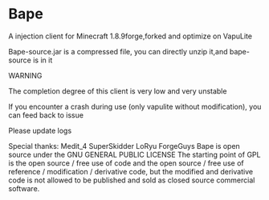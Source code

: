 # Bape
A injection client for Minecraft 1.8.9forge,forked and optimize on VapuLite

Bape-source.jar is a compressed file, you can directly unzip it,and bape-source is in it

WARNING

The completion degree of this client is very low and very unstable

If you encounter a crash during use (only vapulite without modification), you can feed back to issue

Please update logs

Special thanks: Medit_4 SuperSkidder LoRyu ForgeGuys
Bape is open source under the GNU GENERAL PUBLIC LICENSE
The starting point of GPL is the open source / free use of code and the open source / free use of reference / modification / derivative code, but the modified and derivative code is not allowed to be published and sold as closed source commercial software.
